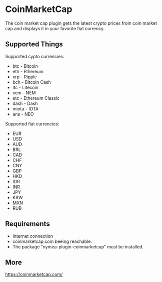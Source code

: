 # CoinMarketCap

The coin market cap plugin gets the latest crypto prices from coin market cap and displays it in your favorite fiat currency.

## Supported Things

Supported cypto currencies:

* btc   - Bitcoin
* eth   - Ethereum
* xrp   - Ripple
* bch   - Bitcoin Cash
* ltc   - Litecoin
* xem   - NEM
* etc   - Ethereum Classic
* dash  - Dash
* miota - IOTA
* ans   - NEO

Supported fiat currencies:

* EUR
* USD
* AUD
* BRL
* CAD
* CHF
* CNY
* GBP
* HKD
* IDR
* INR
* JPY
* KRW
* MXN
* RUB

## Requirements

* Internet connection
* coinmarketcap.com beeing reachable.
* The package “nymea-plugin-coinmarketcap” must be installed.

## More

https://coinmarketcap.com/

